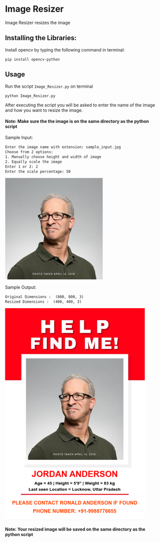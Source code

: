 # Image Resizer
Image Resizer resizes the image
## Installing the Libraries:
Install opencv by typing the following command in terminal:
```
pip install opencv-python
```
## Usage
Run the script ```Image_Resizer.py``` on terminal
```
python Image_Resizer.py
```
After executing the script you will be asked to enter the name of the image and how you want to resize the image.
#### Note: Make sure the the image is on the same directory as the python script

Sample Input:
```
Enter the image name with extension: sample_input.jpg
Choose from 2 options:
1. Manually choose height and width of image
2. Equally scale the image
Enter 1 or 2: 2
Enter the scale percentage: 50
```

![Alt text](https://github.com/vibhorkrishna/Python-Scripts/blob/main/Missing%20Person%20Poster/Sample%20Profile%20Pics/profile.jpg)

Sample Output:

```
Original Dimensions :  (800, 800, 3)
Resized Dimensions :  (400, 400, 3)
```
![Alt text](https://github.com/vibhorkrishna/Python-Scripts/blob/main/Missing%20Person%20Poster/MissingPersonPoster%20-%20Sample%20Output.png)

#### Note: Your resized image will be saved on the same directory as the python script
